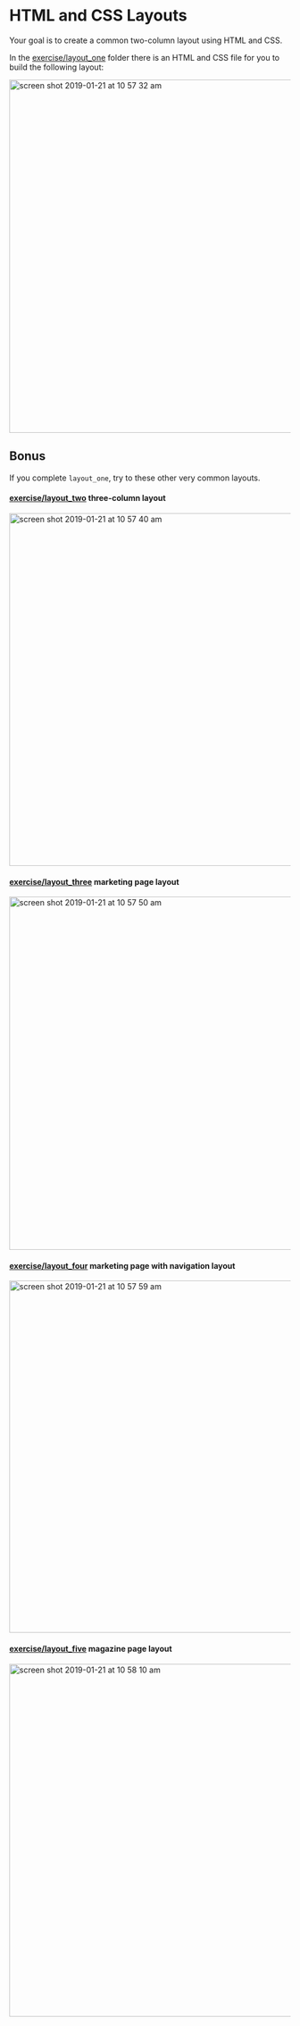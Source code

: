 # HTML and CSS Layouts

Your goal is to create a common two-column layout using HTML and CSS.

In the [exercise/layout_one](exercise/layout_one) folder there is an HTML and CSS file for you to build the following layout:

<img width="633" alt="screen shot 2019-01-21 at 10 57 32 am" src="https://media.git.generalassemb.ly/user/3667/files/da23db80-1d6b-11e9-94bf-ac8bf2954a50">

## Bonus

If you complete `layout_one`, try to these other very common layouts.  

#### [exercise/layout_two](exercise/layout_two) three-column layout
<img width="632" alt="screen shot 2019-01-21 at 10 57 40 am" src="https://media.git.generalassemb.ly/user/3667/files/db550880-1d6b-11e9-9679-84edb23f4685">

#### [exercise/layout_three](exercise/layout_three) marketing page layout
<img width="633" alt="screen shot 2019-01-21 at 10 57 50 am" src="https://media.git.generalassemb.ly/user/3667/files/dc863580-1d6b-11e9-96d3-e8883360af9e">

#### [exercise/layout_four](exercise/layout_four) marketing page with navigation layout
<img width="631" alt="screen shot 2019-01-21 at 10 57 59 am" src="https://media.git.generalassemb.ly/user/3667/files/dee88f80-1d6b-11e9-8993-904270644969">

#### [exercise/layout_five](exercise/layout_five) magazine page layout
<img width="632" alt="screen shot 2019-01-21 at 10 58 10 am" src="https://media.git.generalassemb.ly/user/3667/files/e1e38000-1d6b-11e9-96bb-69db7dff7b20">